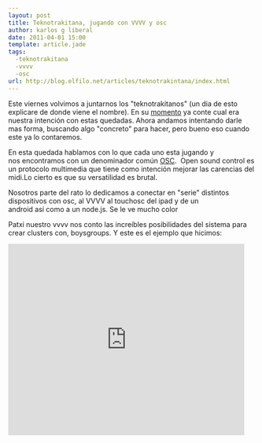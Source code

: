 ```yaml
---
layout: post
title: Teknotrakitana, jugando con VVVV y osc
author: karlos g liberal
date: 2011-04-01 15:00
template: article.jade
tags: 
  -teknotrakitana 
  -vvvv 
  -osc
url: http://blog.elfilo.net/articles/teknotrakintana/index.html
---
```


<p>Este viernes volvimos a juntarnos los "teknotrakitanos" (un dia de esto explicare de donde viene el nombre). En su&nbsp;<a href="http://karlosgliberal.investic.net/blog/teknotrakitana-laboratorio-para-experimentar-con-la-creaci%C3%B3n-art%C3%ADstica-visual" title="tekotrakitanos">momento</a>&nbsp;ya conte cual era nuestra intenci&oacute;n con estas quedadas. Ahora andamos intentando darle mas forma, buscando algo "concreto" para hacer, pero bueno eso cuando este ya lo contaremos.</p>

<!--more-->

<p>En esta quedada hablamos con lo que cada uno esta jugando y nos&nbsp;encontramos&nbsp;con un denominador com&uacute;n <a href="http://goo.gl/ZFrT1" title="osc">OSC</a>.&nbsp; Open sound control es un protocolo multimedia que tiene como intenci&oacute;n mejorar las carencias del midi.Lo cierto es que su versatilidad es brutal.</p>
<p>Nosotros parte del rato lo dedicamos a conectar en "serie" distintos dispositivos con osc, al VVVV al touchosc del ipad y de un android&nbsp;as&iacute;&nbsp;como a un node.js. Se le ve mucho color</p>
<p>Patxi nuestro vvvv nos conto las&nbsp;incre&iacute;bles&nbsp;posibilidades del sistema para crear clusters con, boysgroups. Y este es el ejemplo que hicimos:</p>
<p><iframe frameborder="0" height="390" src="http://www.youtube.com/embed/xeLUKd1NFxg" title="YouTube video player" width="480"></iframe></p>
